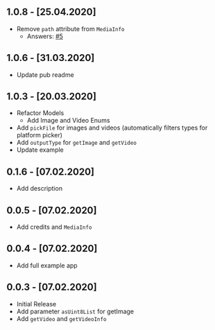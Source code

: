 ## 1.0.8 - [25.04.2020]

* Remove `path` attribute from `MediaInfo`
    - Answers: [#5](https://github.com/Ahmadre/image_picker_web/issues/5)

## 1.0.6 - [31.03.2020]

* Update pub readme

## 1.0.3 - [20.03.2020]

* Refactor Models
    - Add Image and Video Enums
* Add `pickFile` for images and videos (automatically filters types for platform picker)
* Add `outputType` for `getImage` and `getVideo`
* Update example

## 0.1.6 - [07.02.2020]

* Add description

## 0.0.5 - [07.02.2020]

* Add credits and ```MediaInfo```

## 0.0.4 - [07.02.2020]

* Add full example app

## 0.0.3 - [07.02.2020]

* Initial Release
* Add parameter ```asUint8List``` for getImage
* Add ```getVideo``` and ```getVideoInfo```